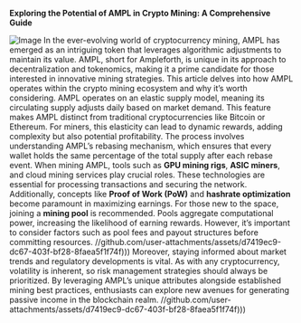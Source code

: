 **Exploring the Potential of AMPL in Crypto Mining: A Comprehensive Guide**

![Image](https://github.com/user-attachments/assets/d7419ec9-dc67-403f-bf28-8faea5f1f74f)
In the ever-evolving world of cryptocurrency mining, AMPL has emerged as an intriguing token that leverages algorithmic adjustments to maintain its value. AMPL, short for Ampleforth, is unique in its approach to decentralization and tokenomics, making it a prime candidate for those interested in innovative mining strategies. This article delves into how AMPL operates within the crypto mining ecosystem and why it’s worth considering.
AMPL operates on an elastic supply model, meaning its circulating supply adjusts daily based on market demand. This feature makes AMPL distinct from traditional cryptocurrencies like Bitcoin or Ethereum. For miners, this elasticity can lead to dynamic rewards, adding complexity but also potential profitability. The process involves understanding AMPL’s rebasing mechanism, which ensures that every wallet holds the same percentage of the total supply after each rebase event.
When mining AMPL, tools such as **GPU mining rigs**, **ASIC miners**, and cloud mining services play crucial roles. These technologies are essential for processing transactions and securing the network. Additionally, concepts like **Proof of Work (PoW)** and **hashrate optimization** become paramount in maximizing earnings.
For those new to the space, joining a **mining pool** is recommended. Pools aggregate computational power, increasing the likelihood of earning rewards. However, it’s important to consider factors such as pool fees and payout structures before committing resources.
 //github.com/user-attachments/assets/d7419ec9-dc67-403f-bf28-8faea5f1f74f)))
Moreover, staying informed about market trends and regulatory developments is vital. As with any cryptocurrency, volatility is inherent, so risk management strategies should always be prioritized. By leveraging AMPL’s unique attributes alongside established mining best practices, enthusiasts can explore new avenues for generating passive income in the blockchain realm.
 //github.com/user-attachments/assets/d7419ec9-dc67-403f-bf28-8faea5f1f74f)))
